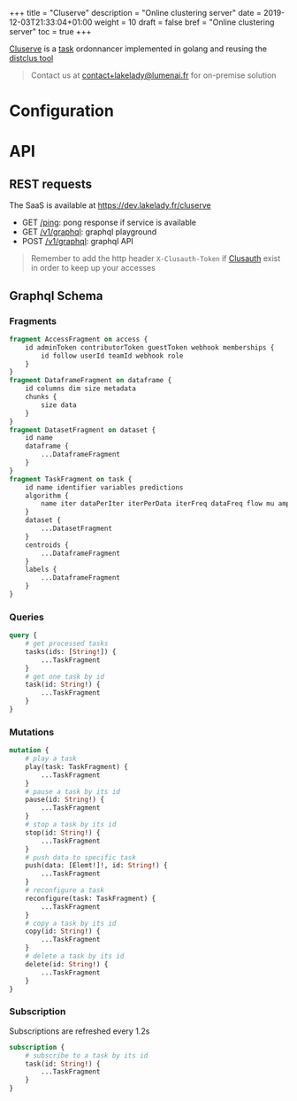 +++
title = "Cluserve"
description = "Online clustering server"
date = 2019-12-03T21:33:04+01:00
weight = 10
draft = false
bref = "Online clustering server"
toc = true
+++

[Cluserve](https://github.com/wearelumenai/cluserve) is a [task](/docs/platform/concepts#task) ordonnancer implemented in golang and reusing the [distclus tool](/docs/tools/distclus)

> Contact us at contact+lakelady@lumenai.fr for on-premise solution

# Configuration

# API

## REST requests

The SaaS is available at https://dev.lakelady.fr/cluserve

- GET [/ping](https://dev.lakelady.fr/cluserve/ping): pong response if service is available
- GET [/v1/graphql](https://dev.lakelady.fr/cluserve/v1/graphql): graphql playground
- POST [/v1/graphql](https://dev.lakelady.fr/cluserve/v1/graphql): graphql API

> Remember to add the http header `X-Clusauth-Token` if [Clusauth](/docs/platform/clusauth#token) exist in order to keep up your accesses

## Graphql Schema

### Fragments

```graphql
fragment AccessFragment on access {
    id adminToken contributorToken guestToken webhook memberships {
        id follow userId teamId webhook role
    }
}
fragment DataframeFragment on dataframe {
    id columns dim size metadata
    chunks {
        size data
    }
}
fragment DatasetFragment on dataset {
    id name
    dataframe {
        ...DataframeFragment
    }
}
fragment TaskFragment on task {
    id name identifier variables predictions
    algorithm {
        name iter dataPerIter iterPerData iterFreq dataFreq flow mu amp k kInit timeout space innerSpace window numCPU frameSize parallel init
    }
    dataset {
        ...DatasetFragment
    }
    centroids {
        ...DataframeFragment
    }
    labels {
        ...DataframeFragment
    }
}
```

### Queries

```graphql
query {
    # get processed tasks
    tasks(ids: [String!]) {
        ...TaskFragment
    }
    # get one task by id
    task(id: String!) {
        ...TaskFragment
    }
}
```

### Mutations

```graphql
mutation {
    # play a task
    play(task: TaskFragment) {
        ...TaskFragment
    }
    # pause a task by its id
    pause(id: String!) {
        ...TaskFragment
    }
    # stop a task by its id
    stop(id: String!) {
        ...TaskFragment
    }
    # push data to specific task
    push(data: [Elemt!]!, id: String!) {
        ...TaskFragment
    }
    # reconfigure a task
    reconfigure(task: TaskFragment) {
        ...TaskFragment
    }
    # copy a task by its id
    copy(id: String!) {
        ...TaskFragment
    }
    # delete a task by its id
    delete(id: String!) {
        ...TaskFragment
    }
}
```

### Subscription

Subscriptions are refreshed every 1.2s

```graphql
subscription {
    # subscribe to a task by its id
    task(id: String!) {
        ...TaskFragment
    }
}
```
